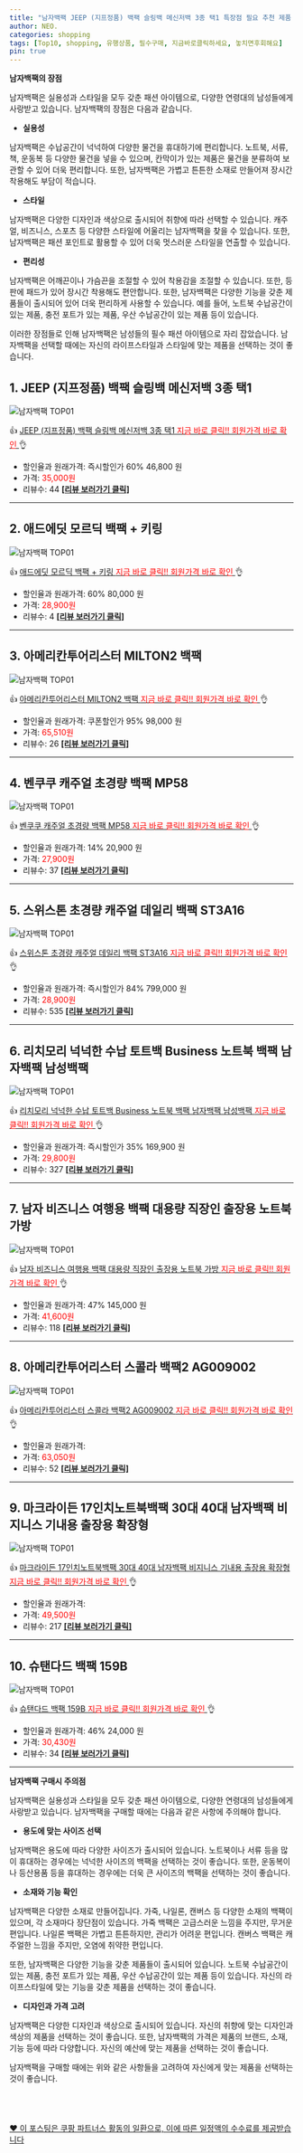 ```yaml
---
title: "남자백팩 JEEP (지프정품) 백팩 슬링백 메신저백 3종 택1 특장점 필요 추천 제품 비교 최저 가격 비교 장점 구매 후기 구매평"
author: NEO.
categories: shopping
tags: [Top10, shopping, 유행상품, 필수구매, 지금바로클릭하세요, 놓치면후회해요]
pin: true
---
```

**남자백팩의 장점**

남자백팩은 실용성과 스타일을 모두 갖춘 패션 아이템으로, 다양한 연령대의 남성들에게 사랑받고 있습니다. 남자백팩의 장점은 다음과 같습니다.

* **실용성**

남자백팩은 수납공간이 넉넉하여 다양한 물건을 휴대하기에 편리합니다. 노트북, 서류, 책, 운동복 등 다양한 물건을 넣을 수 있으며, 칸막이가 있는 제품은 물건을 분류하여 보관할 수 있어 더욱 편리합니다. 또한, 남자백팩은 가볍고 튼튼한 소재로 만들어져 장시간 착용해도 부담이 적습니다.

* **스타일**

남자백팩은 다양한 디자인과 색상으로 출시되어 취향에 따라 선택할 수 있습니다. 캐주얼, 비즈니스, 스포츠 등 다양한 스타일에 어울리는 남자백팩을 찾을 수 있습니다. 또한, 남자백팩은 패션 포인트로 활용할 수 있어 더욱 멋스러운 스타일을 연출할 수 있습니다.

* **편리성**

남자백팩은 어깨끈이나 가슴끈을 조절할 수 있어 착용감을 조절할 수 있습니다. 또한, 등판에 패드가 있어 장시간 착용해도 편안합니다. 또한, 남자백팩은 다양한 기능을 갖춘 제품들이 출시되어 있어 더욱 편리하게 사용할 수 있습니다. 예를 들어, 노트북 수납공간이 있는 제품, 충전 포트가 있는 제품, 우산 수납공간이 있는 제품 등이 있습니다.

이러한 장점들로 인해 남자백팩은 남성들의 필수 패션 아이템으로 자리 잡았습니다. 남자백팩을 선택할 때에는 자신의 라이프스타일과 스타일에 맞는 제품을 선택하는 것이 좋습니다.

   

## 1. JEEP (지프정품) 백팩 슬링백 메신저백 3종 택1

![남자백팩 TOP01](https://thumbnail8.coupangcdn.com/thumbnails/remote/490x490ex/image/vendor_inventory/12b3/a2678dda6db02f4b4dfead82add2bb0a737dc873be4dacaa19a064bb4de4.jpg)


👍 [JEEP (지프정품) 백팩 슬링백 메신저백 3종 택1 <font color=red> 지금 바로 클릭!! 회원가격 바로 확인 </font> ](https://link.coupang.com/re/AFFSDP?lptag=AF3617701&subid=GithubCoopas&pageKey=7499206650&traceid=V0-153&itemId=19627342430&vendorItemId=86733911255) 👌 


- 할인율과 원래가격: 즉시할인가 60%  46,800   원
- 가격: <span style='color:red'>35,000원</span>
- 리뷰수: 44  [**[리뷰 보러가기 클릭]**](https://link.coupang.com/re/AFFSDP?lptag=AF3617701&subid=GithubCoopas&pageKey=7499206650&traceid=V0-153&itemId=19627342430&vendorItemId=86733911255)

---


   

## 2. 애드에딧 모르딕 백팩 + 키링

![남자백팩 TOP01](https://thumbnail10.coupangcdn.com/thumbnails/remote/490x490ex/image/retail/images/13127573029058572-909fef71-ebc7-4234-9493-a70736ab27bf.jpg)


👍 [애드에딧 모르딕 백팩 + 키링 <font color=red> 지금 바로 클릭!! 회원가격 바로 확인 </font> ](https://link.coupang.com/re/AFFSDP?lptag=AF3617701&subid=GithubCoopas&pageKey=5876810289&traceid=V0-153&itemId=10297413871&vendorItemId=70005414885) 👌 


- 할인율과 원래가격: 60%  80,000   원
- 가격: <span style='color:red'>28,900원</span>
- 리뷰수: 4  [**[리뷰 보러가기 클릭]**](https://link.coupang.com/re/AFFSDP?lptag=AF3617701&subid=GithubCoopas&pageKey=5876810289&traceid=V0-153&itemId=10297413871&vendorItemId=70005414885)

---


   

## 3. 아메리칸투어리스터 MILTON2 백팩

![남자백팩 TOP01](https://thumbnail10.coupangcdn.com/thumbnails/remote/490x490ex/image/retail/images/2021/05/25/11/2/d1140af4-cf6b-4796-9938-59ac1f48162e.jpg)


👍 [아메리칸투어리스터 MILTON2 백팩 <font color=red> 지금 바로 클릭!! 회원가격 바로 확인 </font> ](https://link.coupang.com/re/AFFSDP?lptag=AF3617701&subid=GithubCoopas&pageKey=5567158543&traceid=V0-153&itemId=8852872916&vendorItemId=76139966448) 👌 


- 할인율과 원래가격: 쿠폰할인가 95%  98,000   원
- 가격: <span style='color:red'>65,510원</span>
- 리뷰수: 26  [**[리뷰 보러가기 클릭]**](https://link.coupang.com/re/AFFSDP?lptag=AF3617701&subid=GithubCoopas&pageKey=5567158543&traceid=V0-153&itemId=8852872916&vendorItemId=76139966448)

---


   

## 4. 벤쿠쿠 캐주얼 초경량 백팩 MP58

![남자백팩 TOP01](https://thumbnail10.coupangcdn.com/thumbnails/remote/490x490ex/image/vendor_inventory/46c5/c0cb6db96f3ed14cf1ac7cb0d45f9e418423a09570a72284e821f879ff70.jpg)


👍 [벤쿠쿠 캐주얼 초경량 백팩 MP58 <font color=red> 지금 바로 클릭!! 회원가격 바로 확인 </font> ](https://link.coupang.com/re/AFFSDP?lptag=AF3617701&subid=GithubCoopas&pageKey=5580712472&traceid=V0-153&itemId=8917672333&vendorItemId=76204275269) 👌 


- 할인율과 원래가격: 14%  20,900   원
- 가격: <span style='color:red'>27,900원</span>
- 리뷰수: 37  [**[리뷰 보러가기 클릭]**](https://link.coupang.com/re/AFFSDP?lptag=AF3617701&subid=GithubCoopas&pageKey=5580712472&traceid=V0-153&itemId=8917672333&vendorItemId=76204275269)

---


   

## 5. 스위스톤 초경량 캐주얼 데일리 백팩 ST3A16

![남자백팩 TOP01](https://thumbnail10.coupangcdn.com/thumbnails/remote/490x490ex/image/vendor_inventory/1c58/34fa128e4ff3443fd574e61e98e8d02f3534b45cbae61c3a19fd8bc25fa2.jpg)


👍 [스위스톤 초경량 캐주얼 데일리 백팩 ST3A16 <font color=red> 지금 바로 클릭!! 회원가격 바로 확인 </font> ](https://link.coupang.com/re/AFFSDP?lptag=AF3617701&subid=GithubCoopas&pageKey=7175263553&traceid=V0-153&itemId=18085458179&vendorItemId=85238161258) 👌 


- 할인율과 원래가격: 즉시할인가 84%  799,000   원
- 가격: <span style='color:red'>28,900원</span>
- 리뷰수: 535  [**[리뷰 보러가기 클릭]**](https://link.coupang.com/re/AFFSDP?lptag=AF3617701&subid=GithubCoopas&pageKey=7175263553&traceid=V0-153&itemId=18085458179&vendorItemId=85238161258)

---


   

## 6. 리치모리 넉넉한 수납 토트백 Business 노트북 백팩 남자백팩 남성백팩

![남자백팩 TOP01](https://thumbnail6.coupangcdn.com/thumbnails/remote/490x490ex/image/vendor_inventory/2a8e/7981ae767178e298aae93776d7e9f92392be4e0c85b58bcbdc50e583567e.jpg)


👍 [리치모리 넉넉한 수납 토트백 Business 노트북 백팩 남자백팩 남성백팩 <font color=red> 지금 바로 클릭!! 회원가격 바로 확인 </font> ](https://link.coupang.com/re/AFFSDP?lptag=AF3617701&subid=GithubCoopas&pageKey=7558243208&traceid=V0-153&itemId=19906852034&vendorItemId=86983449830) 👌 


- 할인율과 원래가격: 즉시할인가 35%  169,900   원
- 가격: <span style='color:red'>29,800원</span>
- 리뷰수: 327  [**[리뷰 보러가기 클릭]**](https://link.coupang.com/re/AFFSDP?lptag=AF3617701&subid=GithubCoopas&pageKey=7558243208&traceid=V0-153&itemId=19906852034&vendorItemId=86983449830)

---


   

## 7. 남자 비즈니스 여행용 백팩 대용량 직장인 출장용 노트북 가방

![남자백팩 TOP01](https://thumbnail7.coupangcdn.com/thumbnails/remote/490x490ex/image/vendor_inventory/2dca/3cb9b9ad8c859ccca049e0ca148ed6780034ea754d450141252811c244cf.jpg)


👍 [남자 비즈니스 여행용 백팩 대용량 직장인 출장용 노트북 가방 <font color=red> 지금 바로 클릭!! 회원가격 바로 확인 </font> ](https://link.coupang.com/re/AFFSDP?lptag=AF3617701&subid=GithubCoopas&pageKey=6299603180&traceid=V0-153&itemId=13018914740&vendorItemId=80281954379) 👌 


- 할인율과 원래가격: 47%  145,000   원
- 가격: <span style='color:red'>41,600원</span>
- 리뷰수: 118  [**[리뷰 보러가기 클릭]**](https://link.coupang.com/re/AFFSDP?lptag=AF3617701&subid=GithubCoopas&pageKey=6299603180&traceid=V0-153&itemId=13018914740&vendorItemId=80281954379)

---


   

## 8. 아메리칸투어리스터 스콜라 백팩2 AG009002

![남자백팩 TOP01](https://thumbnail8.coupangcdn.com/thumbnails/remote/490x490ex/image/product/image/vendoritem/2017/09/25/3122733098/b0cb1a57-6bed-4520-8457-790c14dc9e75.jpg)


👍 [아메리칸투어리스터 스콜라 백팩2 AG009002 <font color=red> 지금 바로 클릭!! 회원가격 바로 확인 </font> ](https://link.coupang.com/re/AFFSDP?lptag=AF3617701&subid=GithubCoopas&pageKey=4564069497&traceid=V0-153&itemId=5564366848&vendorItemId=4467086598) 👌 


- 할인율과 원래가격: 
- 가격: <span style='color:red'>63,050원</span>
- 리뷰수: 52  [**[리뷰 보러가기 클릭]**](https://link.coupang.com/re/AFFSDP?lptag=AF3617701&subid=GithubCoopas&pageKey=4564069497&traceid=V0-153&itemId=5564366848&vendorItemId=4467086598)

---


   

## 9. 마크라이든 17인치노트북백팩 30대 40대 남자백팩 비지니스 기내용 출장용 확장형

![남자백팩 TOP01](https://thumbnail6.coupangcdn.com/thumbnails/remote/490x490ex/image/vendor_inventory/fc1a/6e5737c6b2c9df75b6f7265eedb4712e7bfe10ee99830d357d02ed283bfc.jpg)


👍 [마크라이든 17인치노트북백팩 30대 40대 남자백팩 비지니스 기내용 출장용 확장형 <font color=red> 지금 바로 클릭!! 회원가격 바로 확인 </font> ](https://link.coupang.com/re/AFFSDP?lptag=AF3617701&subid=GithubCoopas&pageKey=7246623261&traceid=V0-153&itemId=18423987718&vendorItemId=5265407246) 👌 


- 할인율과 원래가격: 
- 가격: <span style='color:red'>49,500원</span>
- 리뷰수: 217  [**[리뷰 보러가기 클릭]**](https://link.coupang.com/re/AFFSDP?lptag=AF3617701&subid=GithubCoopas&pageKey=7246623261&traceid=V0-153&itemId=18423987718&vendorItemId=5265407246)

---


   

## 10. 슈탠다드 백팩 159B

![남자백팩 TOP01](https://thumbnail7.coupangcdn.com/thumbnails/remote/490x490ex/image/retail/images/2020/09/01/15/1/b893eba2-4e4f-4ab1-99bb-ca6bbc51df2f.jpg)


👍 [슈탠다드 백팩 159B <font color=red> 지금 바로 클릭!! 회원가격 바로 확인 </font> ](https://link.coupang.com/re/AFFSDP?lptag=AF3617701&subid=GithubCoopas&pageKey=5002801432&traceid=V0-153&itemId=6688981680&vendorItemId=71455407012) 👌 


- 할인율과 원래가격: 46%  24,000   원
- 가격: <span style='color:red'>30,430원</span>
- 리뷰수: 34  [**[리뷰 보러가기 클릭]**](https://link.coupang.com/re/AFFSDP?lptag=AF3617701&subid=GithubCoopas&pageKey=5002801432&traceid=V0-153&itemId=6688981680&vendorItemId=71455407012)

---
**남자백팩 구매시 주의점**

남자백팩은 실용성과 스타일을 모두 갖춘 패션 아이템으로, 다양한 연령대의 남성들에게 사랑받고 있습니다. 남자백팩을 구매할 때에는 다음과 같은 사항에 주의해야 합니다.

* **용도에 맞는 사이즈 선택**

남자백팩은 용도에 따라 다양한 사이즈가 출시되어 있습니다. 노트북이나 서류 등을 많이 휴대하는 경우에는 넉넉한 사이즈의 백팩을 선택하는 것이 좋습니다. 또한, 운동복이나 등산용품 등을 휴대하는 경우에는 더욱 큰 사이즈의 백팩을 선택하는 것이 좋습니다.

* **소재와 기능 확인**

남자백팩은 다양한 소재로 만들어집니다. 가죽, 나일론, 캔버스 등 다양한 소재의 백팩이 있으며, 각 소재마다 장단점이 있습니다. 가죽 백팩은 고급스러운 느낌을 주지만, 무거운 편입니다. 나일론 백팩은 가볍고 튼튼하지만, 관리가 어려운 편입니다. 캔버스 백팩은 캐주얼한 느낌을 주지만, 오염에 취약한 편입니다.

또한, 남자백팩은 다양한 기능을 갖춘 제품들이 출시되어 있습니다. 노트북 수납공간이 있는 제품, 충전 포트가 있는 제품, 우산 수납공간이 있는 제품 등이 있습니다. 자신의 라이프스타일에 맞는 기능을 갖춘 제품을 선택하는 것이 좋습니다.

* **디자인과 가격 고려**

남자백팩은 다양한 디자인과 색상으로 출시되어 있습니다. 자신의 취향에 맞는 디자인과 색상의 제품을 선택하는 것이 좋습니다. 또한, 남자백팩의 가격은 제품의 브랜드, 소재, 기능 등에 따라 다양합니다. 자신의 예산에 맞는 제품을 선택하는 것이 좋습니다.

남자백팩을 구매할 때에는 위와 같은 사항들을 고려하여 자신에게 맞는 제품을 선택하는 것이 좋습니다.<br><br><br><br><br> [ ❤  이 포스팅은 쿠팡 파트너스 활동의 일환으로, 이에 따른 일정액의 수수료를 제공받습니다](https://link.coupang.com/a/bcEFyh)